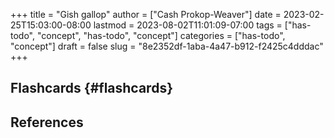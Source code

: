 +++
title = "Gish gallop"
author = ["Cash Prokop-Weaver"]
date = 2023-02-25T15:03:00-08:00
lastmod = 2023-08-02T11:01:09-07:00
tags = ["has-todo", "concept", "has-todo", "concept"]
categories = ["has-todo", "concept"]
draft = false
slug = "8e2352df-1aba-4a47-b912-f2425c4dddac"
+++

## Flashcards {#flashcards}

## References

<style>.csl-entry{text-indent: -1.5em; margin-left: 1.5em;}</style><div class="csl-bib-body">
</div>
